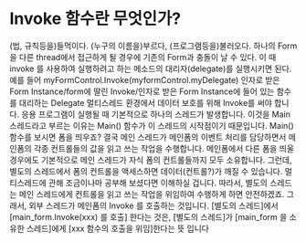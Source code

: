 # Invoke 함수란 무엇인가?

(법, 규칙등을)들먹이다. (누구의 이름을)부르다, (프로그램등을)불러오다.
하나의 Form을 다른 thread에서 접근하게 될 경우에 기존의 Form과 충돌이 날 수 있다.
이 때 invoke 를 사용하여 실행하려고 하는 메소드의 대리자(delegate)를 실행시키면 된다.
예를 들어  myFormControl.Invoke(myformControl.myDelegate) 인자로 받은
Form Instance/form에 딸린 Invoke/인자로 받은 Form Instance에 들어 있는 함수를 대리하는 Delegate
멀티스레드 환경에서 데이터 보호를 위해 Invoke를 써야 합니다.
응용 프로그램이 실행될 때 기본적으로 하나의 스레드가 발생합니다.
이것을 Main 스레드라고 부르는 이유는 Main() 함수가 이 스레드의 시작점이기 때문입니다.
Main() 함수를 보시면 폼을 띄우죠? 결국 메인 스레드가 메인폼의 이벤트 처리를 담당하면서
메인폼의 각종 컨트롤들의 값을 읽고 쓰는 작업을 수행합니다.
메인폼에서 다른 폼을 띄울 경우에도 기본적으로 메인 스레드가 자식 폼의 컨트롤들까지 모두 소유합니다.
그런데, 별도의 스레드에서 폼의 컨트롤을 액세스하면 데이터(컨트롤?)가 깨질 수 있습니다.
멀티스레드에 관해 조금이나마 공부해 보셨다면 이해하실 겁니다.
따라서, 별도의 스레드는 메인 스레드에게 컨트롤을 읽고 쓰는 작업을 위임하여 수행하게 하면 안전하겠죠.
그래서, 외부 스레드가 메인폼의 Invoke 를 호출하는 것입니다.
[별도의 스레드]에서 [main_form.Invoke(xxx) 를 호출] 한다는 것은,
[별도의 스레드]가 [main_form 을 소유한 스레드]에게 [xxx 함수의 호출을 위임]한다는 뜻 입니다
